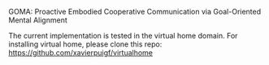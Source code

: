 GOMA: Proactive Embodied Cooperative Communication via Goal-Oriented Mental Alignment

The current implementation is tested in the virtual home domain. For installing virtual home, please clone this repo: https://github.com/xavierpuigf/virtualhome


